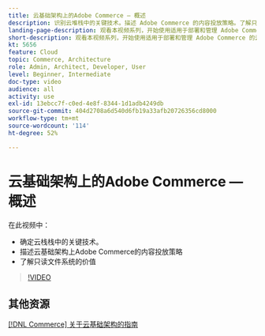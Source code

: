 ```yaml
---
title: 云基础架构上的Adobe Commerce — 概述
description: 识别云堆栈中的关键技术​。描述 Adobe Commerce 的内容投放策略。了解只读文件系统的价值。
landing-page-description: 观看本视频系列，开始使用适用于部署和管理 Adobe Commerce 的云基础架构。
short-description: 观看本视频系列，开始使用适用于部署和管理 Adobe Commerce 的云基础架构。
kt: 5656
feature: Cloud
topic: Commerce, Architecture
role: Admin, Architect, Developer, User
level: Beginner, Intermediate
doc-type: video
audience: all
activity: use
exl-id: 13ebcc7f-c0ed-4e8f-8344-1d1adb4249db
source-git-commit: 404d2708a6d540d6fb19a33afb20726356cd8000
workflow-type: tm+mt
source-wordcount: '114'
ht-degree: 52%

---
```


# 云基础架构上的Adobe Commerce — 概述

在此视频中：

- 确定云栈栈中的关键技术&#x200B;。
- 描述云基础架构上Adobe Commerce的内容投放策略
- 了解只读文件系统的价值

>[!VIDEO](https://video.tv.adobe.com/v/35298?quality=12&learn=on)

## 其他资源

[[!DNL Commerce] 关于云基础架构的指南](https://experienceleague.adobe.com/docs/commerce-cloud-service/user-guide/overview.html)
